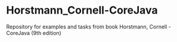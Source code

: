 # Horstmann_Cornell-CoreJava
Repository for examples and tasks from book Horstmann, Cornell - CoreJava (9th edition)
